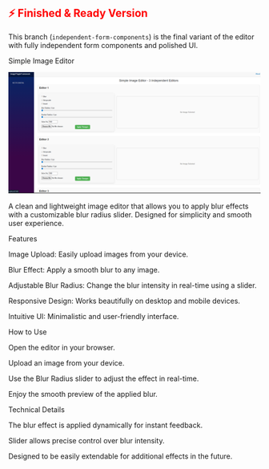 <h2 style="color:red;">⚡ Finished & Ready Version</h2>
<p>This branch (<code>independent-form-components</code>) is the final variant of the editor with fully independent form components and polished UI.</p>

Simple Image Editor

![](https://github.com/witharthur/vecto.netEditor/blob/main/Screenshot%202025-08-29%20174853.png)

A clean and lightweight image editor that allows you to apply blur effects with a customizable blur radius slider. Designed for simplicity and smooth user experience.

Features

Image Upload: Easily upload images from your device.

Blur Effect: Apply a smooth blur to any image.

Adjustable Blur Radius: Change the blur intensity in real-time using a slider.

Responsive Design: Works beautifully on desktop and mobile devices.

Intuitive UI: Minimalistic and user-friendly interface.

How to Use

Open the editor in your browser.

Upload an image from your device.

Use the Blur Radius slider to adjust the effect in real-time.

Enjoy the smooth preview of the applied blur.

Technical Details

The blur effect is applied dynamically for instant feedback.

Slider allows precise control over blur intensity.

Designed to be easily extendable for additional effects in the future.
